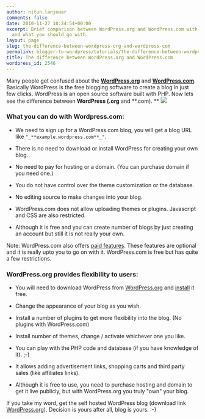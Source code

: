 ```yaml
---
author: nitun.lanjewar
comments: false
date: 2010-11-27 10:24:54+00:00
excerpt: Brief comparison between WordPress.org and WordPress.com with differences
  and what you should go with.
layout: page
slug: the-difference-between-wordpress-org-and-wordpress-com
permalink: blogger-to-wordpress/tutorials/the-difference-between-wordpress-org-and-wordpress-com/
title: The difference between WordPress.org and WordPress.com
wordpress_id: 2546
---
```


Many people get confused about the [**WordPress.org**](http://wordpress.org/) and [**WordPress.com**](http://wordpress.com). Basically WordPress is the free blogging software to create a blog in just few clicks. WordPress is an open source software built with PHP. Now lets see the difference between **WordPress (.org** and **.com). **
[![](https://rtcamp.com/wp-content/uploads/2010/11/WordPress-logo-281x300.png)](https://rtcamp.com/wp-content/uploads/2010/11/WordPress-logo.png)


### **What you can do with Wordpress.com:**






  * We need to sign up for a WordPress.com blog, you will get a blog URL like `"_**example.wordpress.com**_"`.


  * There is no need to download or install WordPress for creating your own blog.


  * No need to pay for hosting or a domain. (You can purchase domain if you need one.)


  * You do not have control over the theme customization or the database.


  * No editing source to make changes into your blog.


  * WordPress.com does not allow uploading themes or plugins. Javascript and CSS are also restricted.


  * Although it is free and you can create number of blogs by just creating an account but still it is not really your own.


Note: WordPress.com also offers [paid features](http://en.wordpress.com/products/). These features are optional and it is really upto you to go on with it. WordPress.com is free but has quite a few restrictions.


### **WordPress.org provides flexibility to users:**






  * You will need to download WordPress from [WordPress.org](http://wordpress.org/download/) and [install](http://wpveda.com/how-to-install-wordpress-on-your-pc/) it free.


  * Change the appearance of your blog as you wish.


  * Install a number of plugins to get more flexibility into the blog. (No plugins with WordPress.com)


  * Install number of themes, change / activate whichever one you like.


  * You can play with the PHP code and database (if you have knowledge of it). ;-)


  * It allows adding advertisement links, shopping carts and third party sales (like affiliates links).


  * Although it is free to use, you need to purchase hosting and domain to get it live publicly, but with WordPress.org you truly "own" your blog.


If you take my word, get the self hosted WordPress blog (download link [WordPress.org](http://wordpress.org/latest.zip)). Decision is yours after all, blog is yours. :-)
